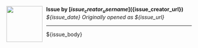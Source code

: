 <a href="${issue_creator_url}"><img src="${issue_creator_avatar}" align="left" width="96" height="96" hspace="10"></img></a> **Issue by [${issue_creator_username}](${issue_creator_url})**
_${issue_date}_
_Originally opened as ${issue_url}_

----

${issue_body}

